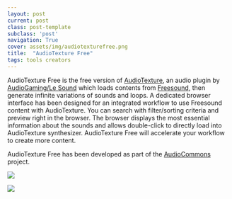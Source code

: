 ```yaml
---
layout: post
current: post
class: post-template
subclass: 'post'
navigation: True
cover: assets/img/audiotexturefree.png
title:  "AudioTexture Free"
tags: tools creators
---
```


AudioTexture Free is the free version of [AudioTexture](https://lesound.io/product/audiotexture/), an audio plugin by [AudioGaming/Le Sound](https://lesound.io) which loads contents from [Freesound](https://freesound.org/), then generate infinite variations of sounds and loops. A dedicated browser interface has been designed for an integrated workflow to use Freesound content with AudioTexture. You can search with filter/sorting criteria and preview right in the browser. The browser displays the most essential information about the sounds and allows double-click to directly load into AudioTexture synthesizer. AudioTexture Free will accelerate your workflow to create more content.

AudioTexture Free has been developed as part of the [AudioCommons](https://www.audiocommons.org/) project.

![](https://lesound.io/wp-content/uploads/2018/11/audiotexture_freesound_browser.jpg)

[![](https://lesound.io/wp-content/uploads/2019/01/Screen-Shot-2019-01-21-at-2.53.49-PM.png)](https://lesound.io/wp-content/uploads/2018/11/AudioTexture-Free-1.mp4?_=1)


